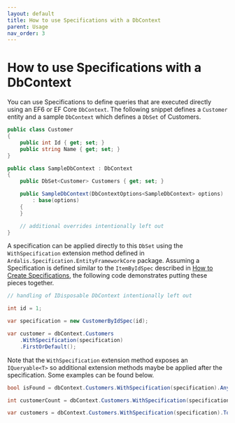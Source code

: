 ```yaml
---
layout: default
title: How to use Specifications with a DbContext
parent: Usage
nav_order: 3
---
```


# How to use Specifications with a DbContext

You can use Specifications to define queries that are executed directly using an EF6 or EF Core `DbContext`.
The following snippet defines a `Customer` entity and a sample `DbContext` which defines a `DbSet` of Customers.

```csharp
public class Customer
{
    public int Id { get; set; }
    public string Name { get; set; }
}

public class SampleDbContext : DbContext
{
    public DbSet<Customer> Customers { get; set; }

    public SampleDbContext(DbContextOptions<SampleDbContext> options)
        : base(options)
    {
    }

    // additional overrides intentionally left out
}
```

A specification can be applied directly to this `DbSet` using the `WithSpecification` extension method defined in `Ardalis.Specification.EntityFrameworkCore` package. Assuming a Specification is defined similar to the `ItemByIdSpec` described in [How to Create Specifications](./creating-specifications.md), the following code demonstrates putting these pieces together.

```csharp
// handling of IDisposable DbContext intentionally left out

int id = 1;

var specification = new CustomerByIdSpec(id);

var customer = dbContext.Customers
    .WithSpecification(specification)
    .FirstOrDefault();
```

Note that the `WithSpecification` extension method exposes an `IQueryable<T>` so additional extension methods maybe be applied after the specification. Some examples can be found below.

```csharp
bool isFound = dbContext.Customers.WithSpecification(specification).Any();

int customerCount = dbContext.Customers.WithSpecification(specification).Count();

var customers = dbContext.Customers.WithSpecification(specification).ToList();
```
